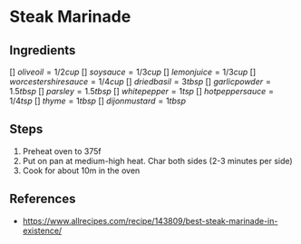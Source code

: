 # Steak Marinade

## Ingredients

[] $olive oil = 1/2 cup$ 
[] $soy sauce = 1/3 cup$
[] $lemon juice = 1/3 cup$
[] $worcestershire sauce = 1/4 cup$
[] $dried basil = 3tbsp$
[] $garlic powder = 1.5tbsp$
[] $parsley = 1.5tbsp$
[] $white pepper = 1tsp$
[] $hot pepper sauce = 1/4tsp$
[] $thyme = 1tbsp$
[] $dijon mustard = 1tbsp$

## Steps

1. Preheat oven to 375f
2. Put on pan at medium-high heat. Char both sides (2-3 minutes per side)
3. Cook for about 10m in the oven

## References
* https://www.allrecipes.com/recipe/143809/best-steak-marinade-in-existence/